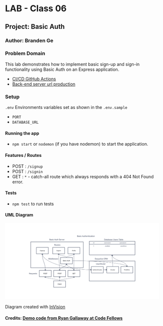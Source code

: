 # LAB - Class 06

## Project: Basic Auth

### Author: Branden Ge

### Problem Domain

This lab demonstrates how to implement basic sign-up and sign-in functionality using Basic Auth on an Express application.

- [CI/CD GitHub Actions](https://github.com/brandenge/basic-auth/actions)
- [Back-end server url production](https://auth-api-server-88.herokuapp.com/)

### Setup

`.env` Environments variables set as shown in the `.env.sample`

- `PORT`
- `DATABASE_URL`

#### Running the app

- `npm start` or `nodemon` (if you have nodemon) to start the application.

#### Features / Routes

- POST : `/signup`
- POST : `/signin`
- GET : `*` - catch-all route which always responds with a 404 Not Found error.

#### Tests

- `npm test` to run tests

#### UML Diagram

![UML Diagram](uml6.png)

Diagram created with [InVision](https://www.invisionapp.com/)

#### Credits: [Demo code from Ryan Gallaway at Code Fellows](https://github.com/codefellows/seattle-code-javascript-401d48/tree/main/class-06/inclass-demo)
